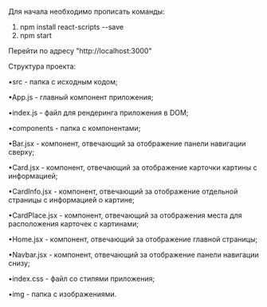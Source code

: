 Для начала необходимо прописать команды:

1) npm install react-scripts --save
2) npm start

Перейти по адресу "http://localhost:3000"

Структура проекта:

•src - папка с исходным кодом;

•App.js - главный компонент приложения;

•index.js - файл для рендеринга приложения в DOM;

•components - папка с компонентами;

•Bar.jsx - компонент, отвечающий за отображение панели навигации сверху;

•Card.jsx - компонент, отвечающий за отображение карточки картины с информацией;

•CardInfo.jsx - компонент, отвечающий за отображение отдельной страницы с информацией о картине;

•CardPlace.jsx - компонент, отвечающий за отображения места для расположения карточек с картинами;

•Home.jsx - компонент, отвечающий за отображение главной страницы;

•Navbar.jsx - компонент, отвечающий за отображение панели навигации снизу;

•index.css - файл со стилями приложения;

•img - папка с изображениями.


